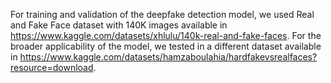 For training and validation of the deepfake detection model, we used Real and Fake Face dataset with 140K images available in https://www.kaggle.com/datasets/xhlulu/140k-real-and-fake-faces.
For the broader applicability of the model, we tested in a different dataset available in https://www.kaggle.com/datasets/hamzaboulahia/hardfakevsrealfaces?resource=download.

